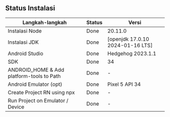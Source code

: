 ## Status Instalasi

| Langkah-langkah                           | Status | Versi                            |
| ----------------------------------------- | ------ | -------------------------------- |
| Instalasi Node                            | Done   | 20.11.0                          |
| Instalasi JDK                             | Done   | [openjdk 17.0.10 2024-01-16 LTS] |
| Android Studio                            | Done   | Hedgehog 2023.1.1                |
| SDK                                       | Done   | 34                               |
| ANDROID_HOME & Add platform-tools to Path | Done   | -                                |
| Android Emulator (opt)                    | Done   | Pixel 5 API 34                   |
| Create Project RN using npx               | Done   | -                                |
| Run Project on Emulator / Device          | Done   | -                                |
